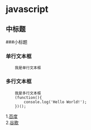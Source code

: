 
javascript
===================================

中标题
-----------------------------------

###小标题


### 单行文本框
        我是单行文本框

### 多行文本框
        我是多行文本框
        (function(){
            console.log('Hello World!');
        })();


1.[百度](http://www.baidu.com)<br/>
2.[谷歌](http://www.google.com)<br/>